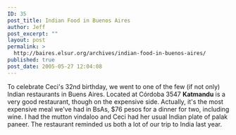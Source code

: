 ```yaml
---
ID: 35
post_title: Indian Food in Buenos Aires
author: Jeff
post_excerpt: ""
layout: post
permalink: >
  http://baires.elsur.org/archives/indian-food-in-buenos-aires/
published: true
post_date: 2005-05-27 12:04:08
---
```

To celebrate Ceci's 32nd birthday, we went to one of the few (if not only) Indian restaurants in Buens Aires.  Located at Córdoba 3547 <strong>Katmandu</strong> is a very good restaurant, though on the expensive side. Actually, it's the most expensive meal we've had in BsAs, $76 pesos for a dinner for two, including wine.  I had the mutton vindaloo and Ceci had her usual Indian  plate of palak paneer.  The restaurant reminded us both a lot of our trip to India last year.